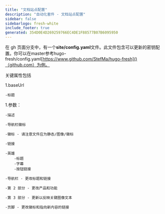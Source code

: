 ```yaml
---
title: "文档站点配置"
description: "自动化套件 - 文档站点配置"
sidebar: false
sidebarlogo: fresh-white
include_footer: true
generated: 354D0E4D269259766EC4DE1F88577B07B6095950
---
```



在 gh 页面分支中，有一个**site/config.yaml**文件。此文件包含可以更新的密钥配置。你可以在master参考hugo-fresh/config.yaml[https://www.github.com/StefMa/hugo-fresh]()（github.com）为例。

关键属性包括

1.baseUrl

    -标题

1.参数：

    -描述
    
    -导航栏徽标
    
    -徽标 - 请注意文件应为静态/图像/徽标
    
    -链接
    
    -英雄
        -标题
        -字幕
        -按钮链接
    
    -导航栏 - 更改标题和链接
    
    -第 2 部分 - 更改产品和功能
    
    -第 3 部分 - 更新以反映关键图像文本
    
    -页脚 - 更改徽标和指向新内容的链接
